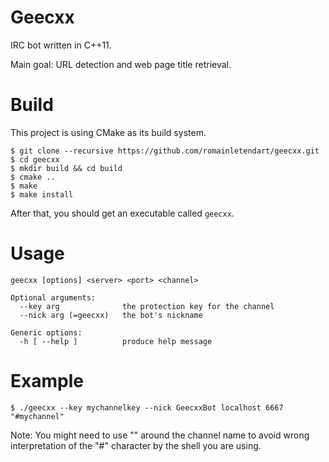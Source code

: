 Geecxx
======

IRC bot written in C++11.

Main goal: URL detection and web page title retrieval.

Build
=====

This project is using CMake as its build system.

```
$ git clone --recursive https://github.com/romainletendart/geecxx.git
$ cd geecxx
$ mkdir build && cd build
$ cmake ..
$ make
$ make install
```

After that, you should get an executable called `geecxx`.

Usage
=====

```
geecxx [options] <server> <port> <channel>

Optional arguments:
  --key arg              the protection key for the channel
  --nick arg (=geecxx)   the bot's nickname

Generic options:
  -h [ --help ]          produce help message

```

Example
=======

```
$ ./geecxx --key mychannelkey --nick GeecxxBot localhost 6667 "#mychannel"
```
Note: You might need to use "" around the channel name to avoid wrong
interpretation of the "#" character by the shell you are using.
